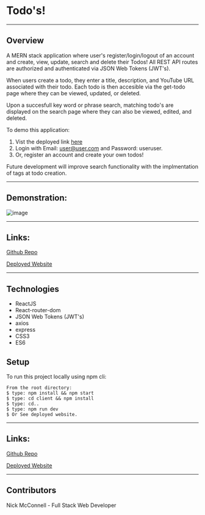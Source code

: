 # Todo's!
___

## Overview
A MERN stack application where user's register/login/logout of an account and create, view, update, search and delete their Todos!  All REST API routes are authorized and authenticated via JSON Web Tokens (JWT's).

When users create a todo, they enter a title, description, and YouTube URL associated with their todo.  Each todo is then accesible via the get-todo page where they can be viewed, updated, or deleted.  

Upon a succesfull key word or phrase search, matching todo's are displayed on the search page where they can also be viewed, edited, and deleted.

To demo this application: 

1. Vist the deployed link [here](https://nmcconnell-todo.herokuapp.com/) 
2. Login with Email: user@user.com and Password: useruser.  
3. Or, register an account and create your own todos! 

Future development will improve search functionality with the implmentation of tags at todo creation.
___

## Demonstration:

![image](GIF/todos.gif)
___

## Links:

[Github Repo](https://github.com/nicholasmcconnell/todo)

[Deployed Website](https://nmcconnell-todo.herokuapp.com/)
___

## Technologies
* ReactJS
* React-router-dom
* JSON Web Tokens (JWT's)
* axios
* express
* CSS3
* ES6

	
## Setup
To run this project locally using npm cli:
```
From the root directory:
$ type: npm install && npm start
$ type: cd client && npm install
$ type: cd..
$ type: npm run dev
$ Or See deployed website.  
```
___

## Links:

[Github Repo](https://github.com/nicholasmcconnell/todo)

[Deployed Website](https://nmcconnell-todo.herokuapp.com/)
___

## Contributors

Nick McConnell - Full Stack Web Developer

